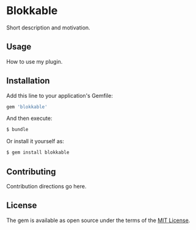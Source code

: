 # Blokkable
Short description and motivation.

## Usage
How to use my plugin.

## Installation
Add this line to your application's Gemfile:

```ruby
gem 'blokkable'
```

And then execute:
```bash
$ bundle
```

Or install it yourself as:
```bash
$ gem install blokkable
```

## Contributing
Contribution directions go here.

## License
The gem is available as open source under the terms of the [MIT License](https://opensource.org/licenses/MIT).
